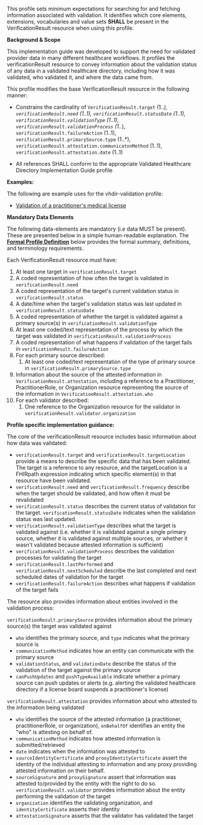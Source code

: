 This profile sets minimum expectations for searching for and fetching information associated with validation. It identifies which core elements, extensions, vocabularies and value sets **SHALL** be present in the VerificationResult resource when using this profile.

**Background & Scope**

This implementation guide was developed to support the need for validated provider data in many different healthcare workflows. It profiles the verificationResult resource to convey information about the validation status of any data in a validated healthcare directory, including how it was validated, who validated it, and where the data came from.

This profile modifies the base VerificationResult resource in the following manner:

*  Constrains the cardinality of `VerificationResult.target` (1..*), `verificationResult.need` (1..1), `verificationResult.statusDate` (1..1), `verificationResult.validationType` (1..1), `verificationResult.validationProcess` (1..*), `verificationResult.failureAction` (1..1), `verificationResult.primarySource.type` (1..*), `verificationResult.attestation.communicatonMethod` (1..1), `verificationResult.attestation.date` (1..1)

*  All references SHALL conform to the appropriate Validated Healthcare Directory Implementation Guide profile


**Examples:**

The following are example uses for the vhdir-validation profile:

-  [Validation of a practitioner's medical license](VerificationResult-example-license.html)


**Mandatory Data Elements**

The following data-elements are mandatory (i.e data MUST be present). These are presented below in a simple human-readable explanation. The [**Formal Profile Definition**](#profile) below provides the  formal summary, definitions, and  terminology requirements.  

Each VerificationResult resource must have:
1.  At least one target in `verificationResult.target`
1.  A coded representation of how often the target is validated in `verificationResult.need`
1.  A coded representation of the target's current validation status in `verificationResult.status`
1.  A date/time when the target's validation status was last updated in `verificationResult.statusDate`
1.  A coded representation of whether the target is validated against a primary source(s) in `verificationResult.validationType`
1.  At least one coded/text representation of the process by which the target was validated in `verificationResult.validationProcess`
1.  A coded representation of what happens if validation of the target fails in `verificationResult.failureAction`
1.  For each primary source described:
    1.  At least one coded/text representation of the type of primary source in `verificationResult.primarySource.type`
1.  Information about the source of the attested information in `VerificationResult.attestation`, including a reference to a Practitioner, PractitionerRole, or Organization resource representing the source of the information in `VerificationResult.attestation.who`
1.  For each validator described:
    1.  One reference to the Organization resource for the validator in `verificationResult.validator.organization`


**Profile specific implementation guidance:**

The core of the verificationResult resource includes basic information about how data was validated:

*  `verificationResult.target` and `verificationResult.targetLocation` provide a means to describe the specific data that has been validated. The target is a reference to any resource, and the targetLocation is a FHIRpath expression indicating which specific element(s) in that resource have been validated.
*  `verificationResult.need` and `verificationResult.frequency` describe when the target should be validated, and how often it must be revalidated
*  `verificationResult.status` describes the current status of validation for the target. `verificationResult.statusDate` indicates when the validation status was last updated.
*  `verificationResult.validationType` describes what the target is validated against (i.e. whether it is validated against a single primary source, whether it is validated against multiple sources, or whether it wasn't validated because attested information is sufficient)
*  `verificationResult.validationProcess` describes the validation processes for validating the target
*  `verificationResult.lastPerformed` and `verificationResult.nextScheduled` describe the last completed and next scheduled dates of validation for the target
*  `verificationResult.failureAction` describes what happens if validation of the target fails

The resource also provides information about entities involved in the validation process:

`verificationResult.primarySource` provides information about the primary source(s) the target was validated against
*  `who` identifies the primary source, and `type` indicates what the primary source is
*  `communicationMethod` indicates how an entity can communicate with the primary source
*  `validationStatus`, and `validationDate` describe the status of the validation of the target against the primary source
*  `canPushUpdates` and `pushTypeAvailable` indicate whether a primary source can push updates or alerts (e.g. alerting the validated healthcare directory if a license board suspends a practitioner's license)

`verificationResult.attestation` provides information about who attested to the information being validated
*  `who` identifies the source of the attested information (a practitioner, practitionerRole, or organization), `onBehalfOf` identifies an entity the "who" is attesting on behalf of.
*  `communicationMethod` indicates how attested information is submitted/retrieved
*  `date` indicates when the information was attested to
*  `sourceIdentityCertificate` and `proxyIdentityCertificate` assert the identity of the individual attesting to information and any proxy providing attested information on their behalf. 
*  `sourceSignature` and `proxySignature` assert that information was attested to/provided by the entity with the right to do so.
`verificationResult.validator` provides information about the entity performing the validation of the target
*  `organization` identifies the validating organization, and `identityCertificate` asserts their identity
*  `attestationSignature` asserts that the validator has validated the target

